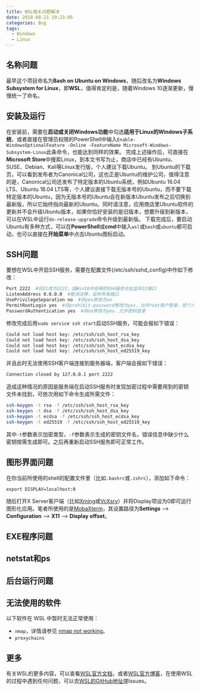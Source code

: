 ```yaml
---
title: WSL相关问题解决
date: 2018-08-21 19:23:05
categories: Bug
tags:
  - Windows
  - Linux
---
```


## 名称问题
最早这个项目命名为**Bash on Ubuntu on Windows**，随后改名为**Windows Subsystem for Linux**，即**WSL**，值得肯定的是，随着Windows 10逐渐更新，慢慢统一了命名。
## 安装及运行
在安装前，需要在**启动或关闭Windows功能**中勾选**适用于Linux的Windows子系统**，或者直接在管理员权限的PowerShell中输入`Enable-WindowsOptionalFeature -Online -FeatureName Microsoft-Windows-Subsystem-Linux`此条命令，也能达到同样的效果。
完成上述操作后，可直接在**Microsoft Store**中搜索Linux，到本文书写为止，商店中已经有Ubuntu、SUSE、Debian、Kali等Linux发行版，个人建议下载Ubuntu。
到Ubuntu的下载页，可以看到发布者为Canonical公司，这也正是Ubuntu的维护公司，值得注意的是，Canonical公司还发布了特定版本的Ubuntu系统，例如Ubuntu 16.04 LTS、Ubuntu 18.04 LTS等，个人建议直接下载无版本号的Ubuntu，而不要下载特定版本的Ubuntu，因为无版本号的Ubuntu会在新版本Ubuntu发布之后切换到最新版，所以它始终指向最新的Ubuntu。同时请注意，应用商店里Ubuntu软件的更新并不会升级Ubuntu版本，如果你恰好安装的是旧版本，想要升级到新版本，可以在WSL中运行`do-release-upgrade`命令升级到最新版。
下载完成后，要启动Ubuntu有多种方式，可以在**PowerShell**或**cmd**中输入`wsl`或`bash`或`ubuntu`都可启动，也可以直接在**开始菜单**中点击Ubuntu图标启动。
<!--more-->
## SSH问题
要想在WSL中开启SSH服务，需要在配置文件(/etc/ssh/sshd_config)中作如下修改：
```bash
Port 2222  #将22改为2222，因Win10中自带的SSH服务也在监听22端口
ListenAddress 0.0.0.0  #取消注释，监听所有端口
UsePrivilegeSeparation no  #将yes修改为no
PermitRootLogin yes  #将prohibit-password修改为yes，允许root用户登录，视个人情况而定
PasswordAuthentication yes  #将no修改为yes，允许密码登录
```
修改完成后用`sudo service ssh start`启动SSH服务，可能会报如下错误：
```bash
Could not load host key: /etc/ssh/ssh_host_rsa_key
Could not load host key: /etc/ssh/ssh_host_dsa_key
Could not load host key: /etc/ssh/ssh_host_ecdsa_key
Could not load host key: /etc/ssh/ssh_host_ed25519_key
```
并且此时无法使用SSH客户端连接到服务器端，客户端会报如下错误：
```bash
Connection closed by 127.0.0.1 port 2222
```
造成这种情况的原因是服务端在启动SSH服务时发现加密过程中需要用到的密钥文件未找到，可依次用如下命令生成所需文件：
```bash
ssh-keygen -t rsa -f /etc/ssh/ssh_host_rsa_key
ssh-keygen -t dsa -f /etc/ssh/ssh_host_dsa_key
ssh-keygen -t ecdsa -f /etc/ssh/ssh_host_ecdsa_key
ssh-keygen -t ed25519 -f /etc/ssh/ssh_host_ed25519_key
```
其中`-t`参数表示加密类型，`-f`参数表示生成的密钥文件名，错误信息中缺少什么密钥按需生成即可。之后再重新启动SSH服务即可正常工作。

## 图形界面问题
在你当前所使用的shell的配置文件里（比如`.bashrc`或`.zshrc`），添加如下命令：
```
export DISPLAY=localhost:0
```
随后打开X Server客户端（比如[Xming](https://sourceforge.net/projects/xming/)或[VcXsrv](https://sourceforge.net/projects/vcxsrv/)）并将Display项设为0即可运行图形化应用。笔者所使用的是[MobaXterm](https://mobaxterm.mobatek.net/)，其设置路径为**Settings** —> **Configuration** —> **X11** —> **Display offset**。

## EXE程序问题
## netstat和ps
## 后台运行问题
## 无法使用的软件
以下软件在 WSL 中暂时无法正常使用：
- `nmap`，详情请参见 [nmap not working](https://github.com/microsoft/WSL/issues/1349)。
- `proxychains`

## 更多
有关WSL的更多内容，可以查看[WSL官方文档](https://docs.microsoft.com/zh-cn/windows/wsl/about)，或者[WSL官方博客](https://blogs.msdn.microsoft.com/wsl/)，在使用WSL的过程中遇到任何问题，可以去[WSL的GitHub地址](https://github.com/Microsoft/WSL)提Issues。